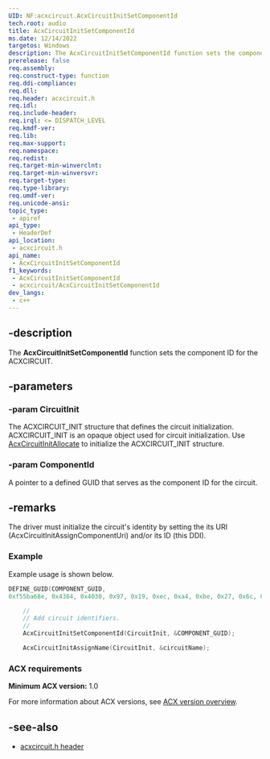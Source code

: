 ```yaml
---
UID: NF:acxcircuit.AcxCircuitInitSetComponentId
tech.root: audio
title: AcxCircuitInitSetComponentId
ms.date: 12/14/2022
targetos: Windows
description: The AcxCircuitInitSetComponentId function sets the component ID for the ACXCIRCUIT.
prerelease: false
req.assembly: 
req.construct-type: function
req.ddi-compliance: 
req.dll: 
req.header: acxcircuit.h
req.idl: 
req.include-header: 
req.irql: <= DISPATCH_LEVEL
req.kmdf-ver: 
req.lib: 
req.max-support: 
req.namespace: 
req.redist: 
req.target-min-winverclnt: 
req.target-min-winversvr: 
req.target-type: 
req.type-library: 
req.umdf-ver: 
req.unicode-ansi: 
topic_type:
 - apiref
api_type:
 - HeaderDef
api_location:
 - acxcircuit.h
api_name:
 - AcxCircuitInitSetComponentId
f1_keywords:
 - AcxCircuitInitSetComponentId
 - acxcircuit/AcxCircuitInitSetComponentId
dev_langs:
 - c++
---
```


## -description

The **AcxCircuitInitSetComponentId** function sets the component ID for the ACXCIRCUIT.

## -parameters

### -param CircuitInit

The ACXCIRCUIT_INIT structure that defines the circuit initialization. ACXCIRCUIT_INIT is an opaque object used for circuit initialization. Use [AcxCircuitInitAllocate](nf-acxcircuit-acxcircuitinitallocate.md) to initialize the ACXCIRCUIT_INIT structure.

### -param ComponentId

A pointer to a defined GUID that serves as the component ID for the circuit.

## -remarks

The driver must initialize the circuit's identity by setting the its URI (AcxCircuitInitAssignComponentUri) and/or its ID (this DDI).

### Example

Example usage is shown below.

```cpp
DEFINE_GUID(COMPONENT_GUID, 
0xf55ba68e, 0x4384, 0x4030, 0x97, 0x19, 0xec, 0xa4, 0xbe, 0x27, 0x6c, 0xc8);

    //
    // Add circuit identifiers.
    //
    AcxCircuitInitSetComponentId(CircuitInit, &COMPONENT_GUID);

    AcxCircuitInitAssignName(CircuitInit, &circuitName);
```

### ACX requirements

**Minimum ACX version:** 1.0

For more information about ACX versions, see [ACX version overview](/windows-hardware/drivers/audio/acx-version-overview).

## -see-also

- [acxcircuit.h header](index.md)
